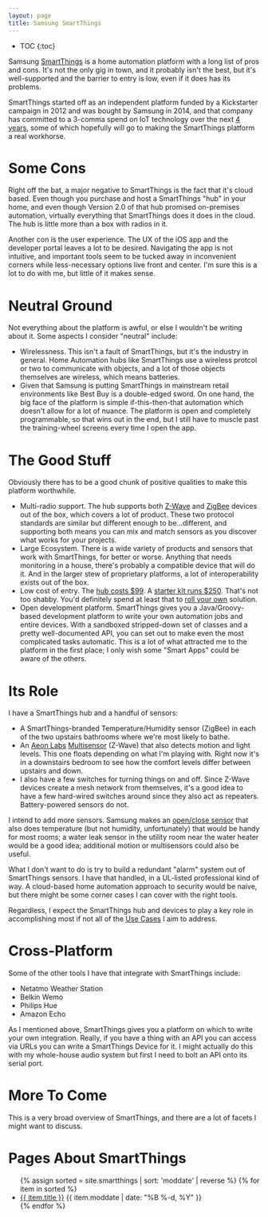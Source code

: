 ```yaml
---
layout: page
title: Samsung SmartThings
---
```

* TOC
{:toc}

Samsung [SmartThings][] is a home automation platform with a long list of pros and cons. It's not the only gig in town, and it probably isn't the best, but it's well-supported and the barrier to entry is low, even if it does has its problems.

SmartThings started off as an independent platform funded by a Kickstarter campaign in 2012 and was bought by Samsung in 2014, and that company has committed to a 3-comma spend on IoT technology over the next [4 years][], some of which hopefully will go to making the SmartThings platform a real workhorse.

# Some Cons

Right off the bat, a major negative to SmartThings is the fact that it's cloud based. Even though you purchase and host a SmartThings "hub" in your home, and even though Version 2.0 of that hub promised on-premises automation, virtually everything that SmartThings does it does in the cloud. The hub is little more than a box with radios in it.

Another con is the user experience. The UX of the iOS app and the developer portal leaves a lot to be desired. Navigating the app is not intuitive, and important tools seem to be tucked away in inconvenient corners while less-necessary options live front and center. I'm sure this is a lot to do with me, but little of it makes sense.

# Neutral Ground

Not everything about the platform is awful, or else I wouldn't be writing about it. Some aspects I consider "neutral" include:

* Wirelessness. This isn't a fault of SmartThings, but it's the industry in general. Home Automation hubs like SmartThings use a wireless protcol or two to communicate with objects, and a lot of those objects themselves are wireless, which means batteries.
* Given that Samsung is putting SmartThings in mainstream retail environments like Best Buy is a double-edged sword. On one hand, the big face of the platform is simple if-this-then-that automation which doesn't allow for a lot of nuance. The platform is open and completely programmable, so that wins out in the end, but I still have to muscle past the training-wheel screens every time I open the app.

# The Good Stuff

Obviously there has to be a good chunk of positive qualities to make this platform worthwhile.

* Multi-radio support. The hub supports both [Z-Wave][] and [ZigBee][] devices out of the box, which covers a lot of product. These two protocol standards are similar but different enough to be...different, and supporting both means you can mix and match sensors as you discover what works for your projects.
* Large Ecosystem. There is a wide variety of products and sensors that work with SmartThings, for better or worse. Anything that needs monitoring in a house, there's probably a compatible device that will do it. And in the larger stew of proprietary platforms, a lot of interoperability exists out of the box.
* Low cost of entry. The [hub costs $99][hub]. A [starter kit runs $250][kit]. That's not too shabby. You'd definitely spend at least that to [roll your own][] solution.
* Open development platform. SmartThings gives you a Java/Groovy-based development platform to write your own automation jobs and entire devices. With a sandboxed stripped-down set of classes and a pretty well-documented API, you can set out to make even the most complicated tasks automatic. This is a lot of what attracted me to the platform in the first place; I only wish some "Smart Apps" could be aware of the others.

# Its Role 

I have a SmartThings hub and a handful of sensors:

* A SmartThings-branded Temperature/Humidity sensor (ZigBee) in each of the two upstairs bathrooms where we're most likely to bathe.
* An [Aeon Labs][aeo] [Multisensor][sensor] (Z-Wave) that also detects motion and light levels. This one floats depending on what I'm playing with. Right now it's in a downstairs bedroom to see how the comfort levels differ between upstairs and down.
* I also have a few switches for turning things on and off. Since Z-Wave devices create a mesh network from themselves, it's a good idea to have a few hard-wired switches around since they also act as repeaters. Battery-powered sensors do not.

I intend to add more sensors. Samsung makes an [open/close sensor][msensor] that also does temperature (but not humidity, unfortunately) that would be handy for most rooms; a water leak sensor in the utility room near the water heater would be a good idea; additional motion or multisensors could also be useful.

What I don't want to do is try to build a redundant "alarm" system out of SmartThings sensors. I have that handled, in a UL-listed professional kind of way. A cloud-based home automation approach to security would be naive, but there might be some corner cases I can cover with the right tools.

Regardless, I expect the SmartThings hub and devices to play a key role in accomplishing most if not all of the [Use Cases][] I aim to address.

# Cross-Platform 

Some of the other tools I have that integrate with SmartThings include:

* Netatmo Weather Station
* Belkin Wemo
* Philips Hue
* Amazon Echo

As I mentioned above, SmartThings gives you a platform on which to write your own integration. Really, if you have a thing with an API you can access via URLs you can write a SmartThings Device for it. I might actually do this with my whole-house audio system but first I need to bolt an API onto its serial port.

[Use Cases]: /use_cases/
[4 years]: https://www.engadget.com/2016/06/21/samsung-invests-in-internet-of-things/
[SmartThings]: https://www.smartthings.com
[Z-Wave]: https://en.wikipedia.org/wiki/Z-Wave
[ZigBee]: https://en.wikipedia.org/wiki/ZigBee
[aeo]: http://aeotec.com
[hub]: http://amzn.to/28WalZ5
[kit]: http://amzn.to/28QMyuV
[sensor]: http://amzn.to/28QMICA
[msensor]: http://amzn.to/28NtoTE
[roll your own]: http://www.openhab.org

# More To Come

This is a very broad overview of SmartThings, and there are a lot of facets I might want to discuss.

# Pages About SmartThings

<ul>
{% assign sorted = site.smartthings | sort: 'moddate' | reverse %}
{% for item in sorted %}
  <li>
    <a href="{{ item.url }}">{{ item.title }}</a>
    <span class="date">{{ item.moddate | date: "%B %-d, %Y"  }}</span>
  </li>
{% endfor %}
</ul>

